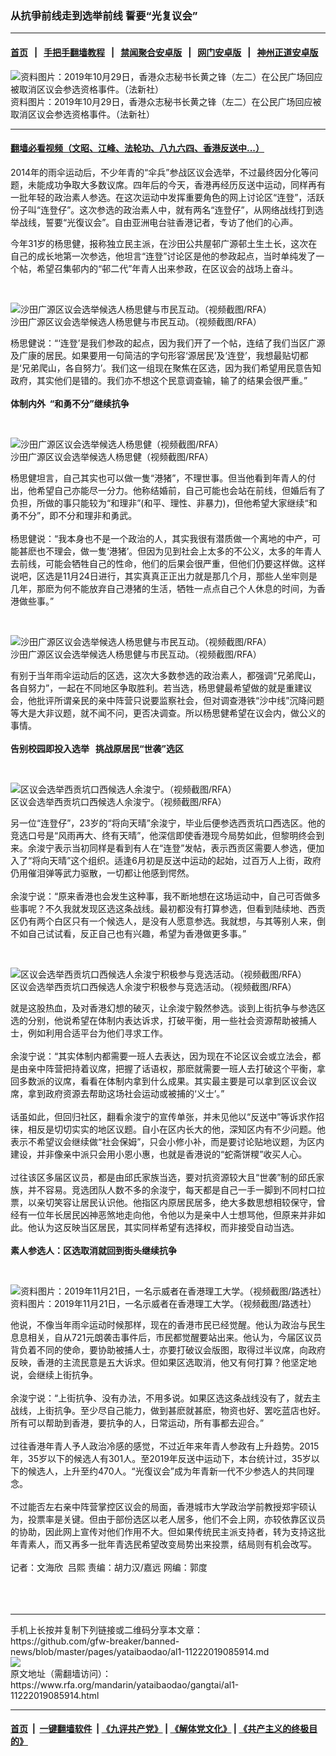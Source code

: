### 从抗爭前线走到选举前线     誓要“光复议会”
------------------------

#### [首页](https://github.com/gfw-breaker/banned-news/blob/master/README.md) &nbsp;&nbsp;|&nbsp;&nbsp; [手把手翻墙教程](https://github.com/gfw-breaker/guides/wiki) &nbsp;&nbsp;|&nbsp;&nbsp; [禁闻聚合安卓版](https://github.com/gfw-breaker/bn-android) &nbsp;&nbsp;|&nbsp;&nbsp; [网门安卓版](https://github.com/oGate2/oGate) &nbsp;&nbsp;|&nbsp;&nbsp; [神州正道安卓版](https://github.com/SzzdOgate/update) 



<div id="headerimg">
 <img alt="资料图片：2019年10月29日，香港众志秘书长黄之锋（左二）在公民广场回应被取消区议会参选资格事件。（法新社）" src="https://www.rfa.org/mandarin/yataibaodao/gangtai/al1-11222019085914.html/000_1KQ6DX-1.jpg/@@images/b6e70904-3223-43a6-9f88-bb499f4ea233.jpeg" title="资料图片：2019年10月29日，香港众志秘书长黄之锋（左二）在公民广场回应被取消区议会参选资格事件。（法新社）"/>
 <div id="headerimgcontents">
  <div id="headerimgcaption">
   <span>
    资料图片：2019年10月29日，香港众志秘书长黄之锋（左二）在公民广场回应被取消区议会参选资格事件。（法新社）
   </span>
   <!-- zoomattribute -->
  </div>
  <!-- headerimgcaption -->
 </div>
 <!-- headerimagecontents -->
</div>

<hr/>


#### [翻墙必看视频（文昭、江峰、法轮功、八九六四、香港反送中...）](https://github.com/gfw-breaker/banned-news/blob/master/pages/links.md)

<div id="storytext">
 <div>
  <div class="slot_header">
  </div>
 </div>
 <p>
  2014年的雨伞运动后，不少年青的“伞兵”参战区议会选举，不过最终因分化等问题，未能成功争取大多数议席。四年后的今天，香港再经历反送中运动，同样再有一批年轻的政治素人参选。在这次运动中发挥重要角色的网上讨论区“连登”，活跃份子叫“连登仔”。这次参选的政治素人中，就有两名“连登仔”，从网络战线打到选举战线，誓要“光復议会”。自由亚洲电台驻香港记者，专访了他们的心声。
 </p>
 <p>
 </p>
 <p>
  今年31岁的杨思健，报称独立民主派，在沙田公共屋邨广源邨土生土长，这次在自己的成长地第一次参选，他坦言“连登”讨论区是他的参政起点，当时单纯发了一个帖，希望召集邨内的“邨二代”年青人出来参政，在区议会的战场上奋斗。
 </p>
 <p>
  <br/>
  <div class="image-inline captioned" style="width:1056px;">
   <div style="width:1056px;">
    <img alt="沙田广源区议会选举候选人杨思健与市民互动。（视频截图/RFA）" src="https://www.rfa.org/mandarin/yataibaodao/gangtai/al1-11222019085914.html/1.jpg" title="沙田广源区议会选举候选人杨思健与市民互动。（视频截图/RFA）"/>
   </div>
   <div class="image-caption">
    <span style="width:1056px;">
     沙田广源区议会选举候选人杨思健与市民互动。（视频截图/RFA）
    </span>
    <span class="copyright">
    </span>
   </div>
  </div>
 </p>
 <p>
  杨思健说：“‘连登’是我们参政的起点，因为我们开了一个帖，连结了我们当区广源及广康的居民。如果要用一句简洁的字句形容‘源居民’及‘连登’，我想最贴切都是‘兄弟爬山，各自努力’。我们这一组现在聚焦在区选，因为我们希望用民意告知政府，其实他们是错的。我们亦不想这个民意调查输，输了的结果会很严重。”
  <br/>
  <br/>
  <b>
   体制内外  “和勇不分”继续抗争
  </b>
 </p>
 <p>
  <b>
  </b>
  <br/>
  <div class="image-inline captioned" style="width:1044px;">
   <div style="width:1044px;">
    <img alt="沙田广源区议会选举候选人杨思健（视频截图/RFA）" src="https://www.rfa.org/mandarin/yataibaodao/gangtai/al1-11222019085914.html/2.jpg" title="沙田广源区议会选举候选人杨思健（视频截图/RFA）"/>
   </div>
   <div class="image-caption">
    <span style="width:1044px;">
     沙田广源区议会选举候选人杨思健（视频截图/RFA）
    </span>
    <span class="copyright">
    </span>
   </div>
  </div>
 </p>
 <p>
  杨思健坦言，自己其实也可以做一隻“港猪”，不理世事。但当他看到年青人的付出，他希望自己亦能尽一分力。他称结婚前，自己可能也会站在前线，但婚后有了负担，所做的事只能较为“和理非”(和平、理性、非暴力)，但他希望大家继续“和勇不分”，即不分和理非和勇武。
  <br/>
  <br/>
  杨思健说：“我本身也不是一个政治的人，其实我很有潜质做一个离地的中产，可能甚麽也不理会，做一隻‘港猪’。但因为见到社会上太多的不公义，太多的年青人去前线，可能会牺牲自己的性命，他们的后果会很严重，但他们仍要这样做。这样说吧，区选是11月24日进行，其实真真正正出力就是那几个月，那些人坐牢则是几年，那麽为何不能放弃自己港猪的生活，牺牲一点点自己个人休息的时间，为香港做些事。”
 </p>
 <p>
  <br/>
  <div class="image-inline captioned" style="width:1062px;">
   <div style="width:1062px;">
    <img alt="沙田广源区议会选举候选人杨思健与市民互动。（视频截图/RFA）" src="https://www.rfa.org/mandarin/yataibaodao/gangtai/al1-11222019085914.html/3.jpg" title="沙田广源区议会选举候选人杨思健与市民互动。（视频截图/RFA）"/>
   </div>
   <div class="image-caption">
    <span style="width:1062px;">
     沙田广源区议会选举候选人杨思健与市民互动。（视频截图/RFA）
    </span>
    <span class="copyright">
    </span>
   </div>
  </div>
 </p>
 <p>
  有别于当年雨伞运动后的区选，这次大多数参选的政治素人，都强调“兄弟爬山，各自努力”，一起在不同地区争取胜利。若当选，杨思健最希望做的就是重建议会，他批评所谓亲民的亲中阵营只说要监察社会，但对调查港铁“沙中线”沉降问题等大是大非议题，就不闻不问，更否决调查。所以杨思健希望在议会内，做公义的事情。
  <br/>
  <br/>
  <b>
   告别校园即投入选举   挑战原居民“世袭”选区
  </b>
 </p>
 <p>
  <b>
  </b>
  <br/>
  <div class="image-inline captioned" style="width:1064px;">
   <div style="width:1064px;">
    <img alt="区议会选举西贡坑口西候选人余浚宁。（视频截图/RFA）" src="https://www.rfa.org/mandarin/yataibaodao/gangtai/al1-11222019085914.html/4.jpg" title="区议会选举西贡坑口西候选人余浚宁。（视频截图/RFA）"/>
   </div>
   <div class="image-caption">
    <span style="width:1064px;">
     区议会选举西贡坑口西候选人余浚宁。（视频截图/RFA）
    </span>
    <span class="copyright">
    </span>
   </div>
  </div>
 </p>
 <p>
  另一位“连登仔”，23岁的“将向天晴”余浚宁，毕业后便参选西贡坑口西选区。他的竞选口号是“风雨再大、终有天晴”，他深信即使香港现今局势如此，但黎明终会到来。余浚宁表示当初同样是看到有人在“连登”发帖，表示西贡区需要人参选，便加入了“将向天晴”这个组织。适逢6月初是反送中运动的起始，过百万人上街，政府仍用催泪弹等武力驱散，一切都让他感到愕然。
  <br/>
  <br/>
  余浚宁说：“原来香港也会发生这种事，我不断地想在这场运动中，自己可否做多些事呢？不久我就发现区选这条战线。最初都没有打算参选，但看到陆续地、西贡区仍有两个白区只有一个候选人，是没有人愿意参选。我就想，与其等别人来，倒不如自己试试看，反正自己也有兴趣，希望为香港做更多事。”
 </p>
 <p>
  <br/>
  <div class="image-inline captioned" style="width:1068px;">
   <div style="width:1068px;">
    <img alt="区议会选举西贡坑口西候选人余浚宁积极参与竞选活动。（视频截图/RFA）" src="https://www.rfa.org/mandarin/yataibaodao/gangtai/al1-11222019085914.html/7.jpg" title="区议会选举西贡坑口西候选人余浚宁积极参与竞选活动。（视频截图/RFA）"/>
   </div>
   <div class="image-caption">
    <span style="width:1068px;">
     区议会选举西贡坑口西候选人余浚宁积极参与竞选活动。（视频截图/RFA）
    </span>
    <span class="copyright">
    </span>
   </div>
  </div>
 </p>
 <p>
  就是这股热血，及对香港幻想的破灭，让余浚宁毅然参选。谈到上街抗争与参选区选的分别，他说希望在体制内表达诉求，打破平衡，用一些社会资源帮助被捕人士，例如利用合适平台为他们寻求工作。
  <br/>
  <br/>
  余浚宁说：“其实体制内都需要一班人去表达，因为现在不论区议会或立法会，都是由亲中阵营把持着议席，把握了话语权，那麽就需要一班人去打破这个平衡，拿回多数派的议席，看看在体制内拿到什么成果。其实最主要是可以拿到区议会议席，拿到政府资源去帮助这场社会运动或被捕的‘义士’。”
  <br/>
  <br/>
  话虽如此，但回归社区，翻看余浚宁的宣传单张，并未见他以“反送中”等诉求作招徕，相反是切切实实的地区议题。自小在区内长大的他，深知区内有不少问题。他表示不希望议会继续做“社会保姆”，只会小修小补，而是要讨论贴地议题，为区内建设，并非像亲中派只会用小恩小惠，也就是香港说的“蛇斋饼糭”收买人心。
  <br/>
  <br/>
  过往该区多届区议员，都是由邱氏家族当选，要对抗资源较大且“世袭”制的邱氏家族，并不容易。竞选团队人数不多的余浚宁，每天都是自己一手一脚到不同村口拉票，以亲切笑容让居民认识他。他指区内原居民居多，绝大多数思想相较保守，曾经有一位年长居民凶神恶煞地走向他，令他以为是亲中人士想骂他，但原来并非如此。他认为这反映当区居民，其实同样希望有选择权，而非接受自动当选。
  <br/>
  <br/>
  <b>
   素人参选人：区选取消就回到街头继续抗争
  </b>
 </p>
 <p>
  <b>
  </b>
  <br/>
  <div class="image-inline captioned" style="width:1034px;">
   <div style="width:1034px;">
    <img alt="资料图片：2019年11月21日，一名示威者在香港理工大学。（视频截图/路透社）" src="https://www.rfa.org/mandarin/yataibaodao/gangtai/al1-11222019085914.html/Untitled-1.jpg" title="资料图片：2019年11月21日，一名示威者在香港理工大学。（视频截图/路透社）"/>
   </div>
   <div class="image-caption">
    <span style="width:1034px;">
     资料图片：2019年11月21日，一名示威者在香港理工大学。（视频截图/路透社）
    </span>
    <span class="copyright">
    </span>
   </div>
  </div>
 </p>
 <p>
  他说，不像当年雨伞运动时候那样，现在的香港市民已经觉醒。他认为政治与民生息息相关，自从721元朗袭击事件后，市民都觉醒要站出来。他认为，今届区议员背负着不同的使命，要协助被捕人士，亦要打破议会版图，取得过半议席，向政府反映，香港的主流民意是五大诉求。但如果区选取消，他又有何打算？他坚定地说，会继续上街抗争。
  <br/>
  <br/>
  余浚宁说：“上街抗争、没有办法，不用多说。如果区选这条战线没有了，就去主战线，上街抗争。至少尽自己能力，做到甚麽就甚麽，物资也好、罢吃蓝店也好。所有可以帮助到香港，要抗争的人，日常运动，所有事都去迎合。”
  <br/>
  <br/>
  过往香港年青人予人政治冷感的感觉，不过近年来年青人参政有上升趋势。2015年，35岁以下的候选人有301人。至2019年反送中运动下，本台统计过，35岁以下的候选人，上升至约470人。“光復议会”成为年青新一代不少参选人的共同理念。
  <br/>
  <br/>
  不过能否左右亲中阵营掌控区议会的局面，香港城市大学政治学前教授郑宇硕认为，投票率是关键。但由于部份选区以老人居多，他们不会上网，亦较依靠区议员的协助，因此网上宣传对他们作用不大。但如果传统民主派支持者，转为支持这批年青素人，而又再多一批年青选民希望改变局势出来投票，结局则有机会改写。
  <br/>
  <br/>
  记者：文海欣  吕熙 责编：胡力汉/嘉远 网编：郭度
  <br/>
  <br/>
  <br/>
  <br/>
 </p>
</div>

<hr/>
手机上长按并复制下列链接或二维码分享本文章：<br/>
https://github.com/gfw-breaker/banned-news/blob/master/pages/yataibaodao/al1-11222019085914.md <br/>
<a href='https://github.com/gfw-breaker/banned-news/blob/master/pages/yataibaodao/al1-11222019085914.md'><img src='https://github.com/gfw-breaker/banned-news/blob/master/pages/yataibaodao/al1-11222019085914.md.png'/></a> <br/>
原文地址（需翻墙访问）：https://www.rfa.org/mandarin/yataibaodao/gangtai/al1-11222019085914.html


------------------------
#### [首页](https://github.com/gfw-breaker/banned-news/blob/master/README.md) &nbsp;|&nbsp; [一键翻墙软件](https://github.com/gfw-breaker/nogfw/blob/master/README.md) &nbsp;| [《九评共产党》](https://github.com/gfw-breaker/9ping.md/blob/master/README.md#九评之一评共产党是什么) | [《解体党文化》](https://github.com/gfw-breaker/jtdwh.md/blob/master/README.md) | [《共产主义的终极目的》](https://github.com/gfw-breaker/gczydzjmd.md/blob/master/README.md)


<img src='http://gfw-breaker.win/banned-news/pages/yataibaodao/al1-11222019085914.md' width='0px' height='0px'/>